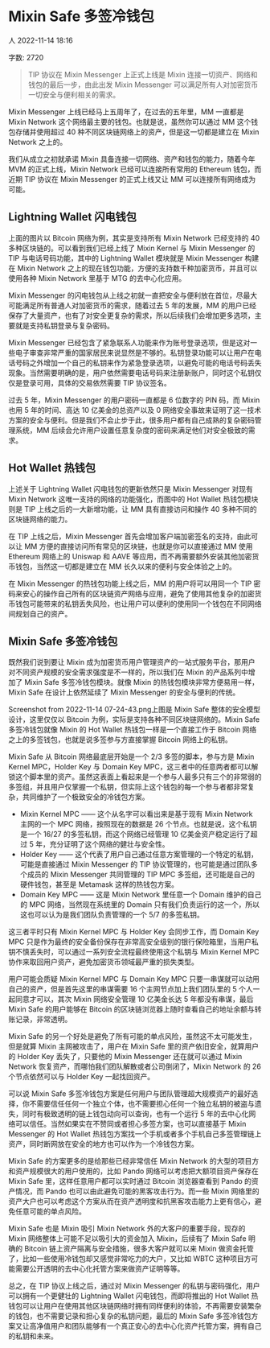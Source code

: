 # Mixin Safe 多签冷钱包

人
2022-11-14 18:16

字数: 2720

> TIP 协议在 Mixin Messenger 上正式上线是 Mixin 连接一切资产、网络和钱包的最后一步，由此出发 Mixin Messenger 可以满足所有人对加密货币一切安全与便利相关的需求。

Mixin Messenger 上线已经马上五周年了，在过去的五年里，MM 一直都是 Mixin Network 这个网络最主要的钱包。也就是说，虽然你可以通过 MM 这个钱包存储并使用超过 40 种不同区块链网络上的资产，但是这一切都是建立在 Mixin Network 之上的。

我们从成立之初就承诺 Mixin 具备连接一切网络、资产和钱包的能力，随着今年 MVM 的正式上线，Mixin Network 已经可以连接所有常用的 Ethereum 钱包，而近期 TIP 协议在 Mixin Messenger 的正式上线又让 MM 可以连接所有网络成为可能。

## Lightning Wallet 闪电钱包

上面的图片以 Bitcoin 网络为例，其实是支持所有 Mixin Network 已经支持的 40 多种区块链的。可以看到我们已经上线了 Mixin Kernel 与 Mixin Messenger 的 TIP 与电话号码功能，其中的 Lightning Wallet 模块就是 Mixin Messenger 构建在 Mixin Network 之上的现在钱包功能，方便的支持数千种加密货币，并且可以使用各种 Mixin Network 里基于 MTG 的去中心化应用。

Mixin Messenger 的闪电钱包从上线之初就一直把安全与便利放在首位，尽最大可能满足所有普通人对加密货币的需求，随着过去 5 年的发展，MM 的用户已经保存了大量资产，也有了对安全更复杂的需求，所以后续我们会增加更多选项，主要就是支持私钥登录与复杂密码。

Mixin Messenger 已经包含了紧急联系人功能来作为账号登录选项，但是这对一些电子审查非常严重的国家居民来说显然是不够的。私钥登录功能可以让用户在电话号码之外增加一个自己的私钥来作为紧急登录选项，以避免可能的电话号码丢失现象。当然需要明确的是，用户依然需要电话号码来注册新账户，同时这个私钥仅仅是登录可用，具体的交易依然需要 TIP 协议签名。

过去 5 年，Mixin Messenger 的用户密码一直都是 6 位数字的 PIN 码，而 Mixin 也用 5 年的时间、高达 10 亿美金的总资产以及 0 网络安全事故来证明了这一技术方案的安全与便利。但是我们不会止步于此，很多用户都有自己成熟的复杂密码管理系统，MM 后续会允许用户设置任意复杂度的密码来满足他们对安全极致的需求。

## Hot Wallet 热钱包

上述关于 Lightning Wallet 闪电钱包的更新依然只是 Mixin Messenger 对现有 Mixin Network 这唯一支持的网络的功能强化，而图中的 Hot Wallet 热钱包模块则是 TIP 上线之后的一大新增功能，让 MM 具有直接访问和操作 40 多种不同的区块链网络的能力。

在 TIP 上线之后，Mixin Messenger 首先会增加客户端加密签名的支持，由此可以让 MM 方便的直接访问所有常见的区块链，也就是你可以直接通过 MM 使用 Ethereum 网络上的 Uniswap 和 AAVE 等应用，而不再需要额外安装其他加密货币钱包，当然这一切都是建立在 MM 长久以来的便利与安全体验之上的。

在 Mixin Messenger 的热钱包功能上线之后，MM 的用户将可以用同一个 TIP 密码来安心的操作自己所有的区块链资产网络与应用，避免了使用其他复杂的加密货币钱包可能带来的私钥丢失风险，也让用户可以便利的使用同一个钱包在不同网络间规划自己的资产。

## Mixin Safe 多签冷钱包

既然我们说到要让 Mixin 成为加密货币用户管理资产的一站式服务平台，那用户对不同资产规模的安全需求强度是不一样的，所以我们在 Mixin 的产品系列中增加了 Mixin Safe 多签冷钱包模块。就像 Mixin 的热钱包模块非常方便易用一样，Mixin Safe 在设计上依然延续了 Mixin Messenger 的安全与便利的传统。

Screenshot from 2022-11-14 07-24-43.png上图是 Mixin Safe 整体的安全模型设计，这里仅仅以 Bitcoin 为例，实际是支持各种不同区块链网络的。Mixin Safe 多签冷钱包就像 Mixin 的 Hot Wallet 热钱包一样是一个直接工作于 Bitcoin 网络之上的多签钱包，也就是说多签参与方直接掌握 Bitcoin 网络上的私钥。

Mixin Safe 从 Bitcoin 网络最底层开始是一个 2/3 多签的脚本，参与方是 Mixin Kernel MPC，Holder Key 与 Domain Key MPC，这三者中的任意两者都可以解锁这个脚本里的资产。虽然这表面上看起来是一个参与人最多只有三个的非常弱的多签组，并且用户仅掌握一个私钥，但实际上这个钱包的每一个参与者都非常复杂，共同维护了一个极致安全的冷钱包方案。

- Mixin Kernel MPC —— 这个从名字可以看出来是基于现有 Mixin Network 主网的一个 MPC 网络，按照现在的数据是 26 个节点。也就是说，这个私钥是一个 16/27 的多签私钥，而这个网络已经管理 10 亿美金资产稳定运行了超过 5 年，充分证明了这个网络的健壮与安全性。
- Holder Key —— 这个代表了用户自己通过任意方案管理的一个特定的私钥，可能是直接通过 Mixin Messenger 的 TIP 协议管理的，也可能是通过团队多个成员的 Mixin Messenger 共同管理的 TIP MPC 多签组，还可能是自己的硬件钱包，甚至是 Metamask 这样的热钱包方案。
- Domain Key MPC —— 这是 Mixin Network 里任意一个 Domain 维护的自己的 MPC 网络，当然现在系统里的 Domain 只有我们负责运行的这一个，所以这也可以认为是我们团队负责管理的一个 5/7 的多签私钥。

这三者平时只有 Mixin Kernel MPC 与 Holder Key 会同步工作，而 Domain Key MPC 只是作为最终的安全备份保存在非常高安全级别的银行保险箱里，当用户私钥不慎丢失时，可以通过一系列安全流程最终使用这个私钥与 Mixin Kernel MPC 协作来取回用户资产，避免加密货币领域最严重的损失类型。

用户可能会质疑 Mixin Kernel MPC 与 Domain Key MPC 只要一串谋就可以动用自己的资产，但是首先这里的串谋需要 16 个主网节点加上我们团队里的 5 个人一起同意才可以，其次 Mixin 网络安全管理 10 亿美金长达 5 年都没有串谋，最后 Mixin Safe 的用户能够在 Bitcoin 的区块链浏览器上随时查看自己的地址余额与转账记录，非常透明。

Mixin Safe 的另一个好处是避免了所有可能的单点风险，虽然这不太可能发生，但是就算 Mixin 主网被攻击了，用户在 Mixin Safe 里的资产依旧安全，就算用户的 Holder Key 丢失了，只要他的 Mixin Messenger 还在就可以通过 Mixin Network 恢复资产，而哪怕我们团队解散或者公司倒闭了，Mixin Network 的 26 个节点依然可以与 Holder Key 一起找回资产。

可以说 Mixin Safe 多签冷钱包方案是任何用户与团队管理超大规模资产的最好选择，你不需要信任任何一个独立个体，也不需要担心任何一个独立私钥的被盗与遗失，同时有极致透明的链上钱包动向可以查询，也有一个运行 5 年的去中心化网络可以信任。当然如果实在不赞同或者担心多签方案，也可以直接基于 Mixin Messenger 的 Hot Wallet 热钱包方案找一个手机或者多个手机自己多签管理链上资产，同时断网放在安全的地方也可以作为一个冷钱包方案。

Mixin Safe 的方案更多的是给那些已经非常信任 Mixin Network 的大型的项目方和资产规模很大的用户使用的，比如 Pando 网络可以考虑把大额项目资产保存在 Mixin Safe 里，这样任意用户都可以实时通过 Bitcoin 浏览器查看到 Pando 的资产情况，而 Pando 也可以由此避免可能的黑客攻击行为。而一些 Mixin 网络里的资产大户也可以考虑这个方案从而在资产透明度和抗黑客攻击能力上更有信心，避免任意可能的单点风险。

Mixin Safe 也是 Mixin 吸引 Mixin Network 外的大客户的重要手段，现存的 Mixin 网络整体上可能不足以吸引大的资金加入 Mixin，后续有了 Mixin Safe 明确的 Bitcoin 链上资产隔离与安全措施，很多大客户就可以来 Mixin 做资金托管了，比如一些使用冷钱包却又感觉非常吃力的大户，又比如 WBTC 这种项目方可能需要公开透明的去中心化托管方案来做资产证明等等。

总之，在 TIP 协议上线之后，通过对 Mixin Messenger 的私钥与密码强化，用户可以拥有一个更健壮的 Lightning Wallet 闪电钱包，而即将推出的 Hot Wallet 热钱包可以让用户在使用其他区块链网络时拥有同样便利的体验，不再需要安装繁杂的钱包，也不需要记录和担心复杂的私钥问题，最后的 Mixin Safe 多签冷钱包方案又让高净值用户和团队能够有一个真正安心的去中心化资产托管方案，拥有自己的私钥和未来。
